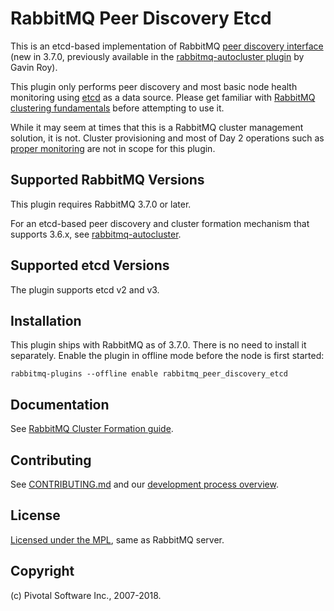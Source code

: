 # RabbitMQ Peer Discovery Etcd

This is an etcd-based implementation of RabbitMQ [peer discovery interface](http://www.rabbitmq.com/blog/2018/02/12/peer-discovery-subsystem-in-rabbitmq-3-7/)
(new in 3.7.0, previously available in the [rabbitmq-autocluster plugin](https://github.com/rabbitmq/rabbitmq-autocluster)
by Gavin Roy).

This plugin only performs peer discovery and most basic node health monitoring
using [etcd](https://coreos.com/etcd/) as a data source.
Please get familiar with [RabbitMQ clustering fundamentals](https://rabbitmq.com/clustering.html) before attempting
to use it.

While it may seem at times that this is a RabbitMQ cluster management solution,
it is not. Cluster provisioning and most of Day 2 operations such as [proper monitoring](https://rabbitmq.com/monitoring.html)
are not in scope for this plugin.


## Supported RabbitMQ Versions

This plugin requires RabbitMQ 3.7.0 or later.

For an etcd-based peer discovery and cluster formation
mechanism that supports 3.6.x, see [rabbitmq-autocluster](https://github.com/rabbitmq/rabbitmq-autocluster).

## Supported etcd Versions

The plugin supports etcd v2 and v3.

## Installation

This plugin ships with RabbitMQ as of 3.7.0. There is no need to install it separately.
Enable the plugin in offline mode before the node is first started:

```
rabbitmq-plugins --offline enable rabbitmq_peer_discovery_etcd
```


## Documentation

See [RabbitMQ Cluster Formation guide](https://www.rabbitmq.com/cluster-formation.html).


## Contributing

See [CONTRIBUTING.md](./CONTRIBUTING.md) and our [development process overview](http://www.rabbitmq.com/github.html).


## License

[Licensed under the MPL](LICENSE-MPL-RabbitMQ), same as RabbitMQ server.


## Copyright

(c) Pivotal Software Inc., 2007-2018.
